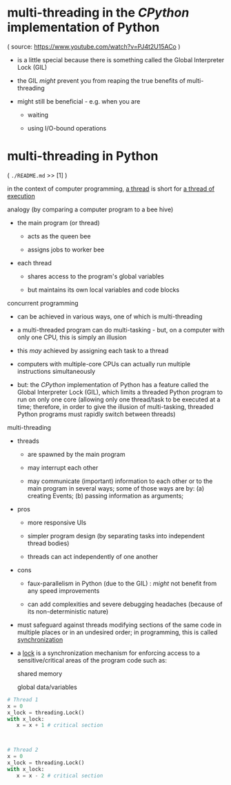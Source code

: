# multi-threading in the _CPython_ implementation of Python

(
source:
https://www.youtube.com/watch?v=PJ4t2U15ACo
)

- is a little special
because there is something called the Global Interpreter Lock (GIL)

- the GIL _might_ prevent you from reaping the true benefits of multi-threading

- might still be beneficial - e.g. when you are

  - waiting

  - using I/O-bound operations
	
# multi-threading in Python

(
`./README.md` >> [1]
)

in the context of computer programming,
<u>a thread</u> is short for <u>a thread of execution</u>

analogy (by comparing a computer program to a bee hive)

   - the main program (or thread)

      - acts as the queen bee

      - assigns jobs to worker bee

   - each thread

      - shares access to the program's global variables

      - but maintains its own local variables and code blocks



concurrent programming

   - can be achieved in various ways,
     one of which is multi-threading

   - a multi-threaded program can do multi-tasking -
     but, on a computer with only one CPU, this is simply an illusion

   - this _may_ achieved by assigning each task to a thread

   - computers with multiple-core CPUs
     can actually run
     multiple instructions simultaneously

   - but:
     the _CPython_ implementation of Python
     has a feature called the Global Interpreter Lock (GIL),
     which limits a threaded Python program to run on only one core
     (allowing only one thread/task to be executed at a time;
     therefore, in order to give the illusion of multi-tasking,
     threaded Python programs must rapidly switch between threads)

multi-threading

   - threads

     - are spawned by the main program

     - may interrupt each other

     - may communicate (important) information
       to each other or to the main program
       in several ways;
	     some of those ways are by:
	     (a) creating Events;
	     (b) passing information as arguments;

   - pros

     - more responsive UIs

     - simpler program design (by separating tasks into independent thread bodies)

     - threads can act independently of one another

   - cons

     - faux-parallelism in Python (due to the GIL) :
       _might_ not benefit from any speed improvements

     - can add complexities and severe debugging headaches
       (because of its non-deterministic nature)

   - must safeguard against threads modifying sections of the same code
     in multiple places or in an undesired order;
     in programming, this is called <u>synchronization</u>

   - a <u>lock</u> is a synchronization mechanism
     for enforcing access to a sensitive/critical areas of the program code such as:

       shared memory

       global data/variables

   ```python
   # Thread 1
   x = 0
   x_lock = threading.Lock()
   with x_lock:
      x = x + 1 # critical section



   # Thread 2
   x = 0
   x_lock = threading.Lock()
   with x_lock:
      x = x - 2 # critical section
   ```
